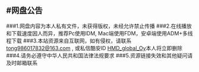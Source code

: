 #网盘公告
---
###1.网盘内容为本人私有文件，未获得版权，未经允许禁止传播
###2.在线播放和下载速度因人而异，推荐Pc使用IDM, Mac端使用FDM，安卓端使用ADM+多线程下载
###3.本站资源来自互联网，如有侵权，请联系<tong986017832@163.com> , 或私信酷安ID [HMD_global_Oy](http://www.coolapk.com/u/885730
)本人将立即删除
###4.请务必遵守中华人民共和国法律法规要求
###5.资源链接失效和其他疑问请及时邮箱联系

